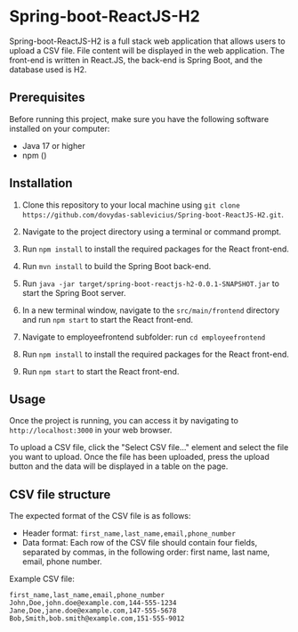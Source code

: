 # Spring-boot-ReactJS-H2

Spring-boot-ReactJS-H2 is a full stack web application that allows users to upload a CSV file. File content will be displayed in the web application. The front-end is written in React.JS, the back-end is Spring Boot, and the database used is H2.

## Prerequisites

Before running this project, make sure you have the following software installed on your computer:

- Java 17 or higher
- npm ()

## Installation

1. Clone this repository to your local machine using `git clone https://github.com/dovydas-sablevicius/Spring-boot-ReactJS-H2.git`.
2. Navigate to the project directory using a terminal or command prompt.
3. Run `npm install` to install the required packages for the React front-end.
4. Run `mvn install` to build the Spring Boot back-end.
5. Run `java -jar target/spring-boot-reactjs-h2-0.0.1-SNAPSHOT.jar` to start the Spring Boot server.
6. In a new terminal window, navigate to the `src/main/frontend` directory and run `npm start` to start the React front-end.


1. Navigate to employeefrontend subfolder: run `cd employeefrontend`
2. Run `npm install` to install the required packages for the React front-end.
3. Run `npm start` to start the React front-end.

## Usage

Once the project is running, you can access it by navigating to `http://localhost:3000` in your web browser.

To upload a CSV file, click the "Select CSV file..." element and select the file you want to upload. Once the file has been uploaded, press the upload button and the data will be displayed in a table on the page.


## CSV file structure

The expected format of the CSV file is as follows:

- Header format: `first_name,last_name,email,phone_number`
- Data format: Each row of the CSV file should contain four fields, separated by commas, in the following order: first name, last name, email, phone number.

Example CSV file:

```
first_name,last_name,email,phone_number
John,Doe,john.doe@example.com,144-555-1234
Jane,Doe,jane.doe@example.com,147-555-5678
Bob,Smith,bob.smith@example.com,151-555-9012
```


